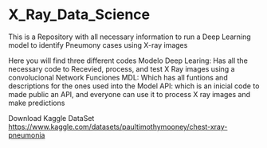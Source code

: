 # X_Ray_Data_Science
This is a Repository with all necessary information to run a Deep Learning model to identify Pneumony cases using X-ray images



Here you will find three different codes
  Modelo Deep Learing: Has all the necessary code to Recevied, process, and test X Ray images using a convolucional Network
  Funciones MDL: Which has all funtions and descriptions for the ones used into the Model
  API: which is an inicial code to made public an API, and everyone can use it to process X ray images and make predictions

Download Kaggle DataSet
https://www.kaggle.com/datasets/paultimothymooney/chest-xray-pneumonia
